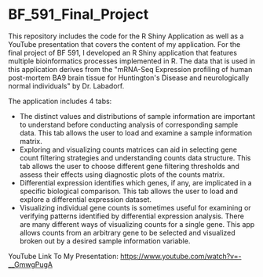 # BF_591_Final_Project

This repository includes the code for the R Shiny Application as well as a YouTube presentation that covers the content of my application. For the final project of BF 591, I developed an R Shiny application that features multiple bioinformatics processes implemented in R. The data that is used in this application derives from the "mRNA-Seq Expression profiling of human post-mortem BA9 brain tissue for Huntington's Disease and neurologically normal individuals" by Dr. Labadorf. 

The application includes 4 tabs: 
- The distinct values and distributions of sample information are important to understand before conducting analysis of corresponding sample data. This tab allows the user to load and examine a sample information matrix.
- Exploring and visualizing counts matrices can aid in selecting gene count filtering strategies and understanding counts data structure. This tab allows the user to choose different gene filtering thresholds and assess their effects using diagnostic plots of the counts matrix.
- Differential expression identifies which genes, if any, are implicated in a specific biological comparison. This tab allows the user to load and explore a differential expression dataset.
- Visualizing individual gene counts is sometimes useful for examining or verifying patterns identified by differential expression analysis. There are many different ways of visualizing counts for a single gene. This app allows counts from an arbitrary gene to be selected and visualized broken out by a desired sample information variable.


YouTube Link To My Presentation: https://www.youtube.com/watch?v=-__GmwgPugA


